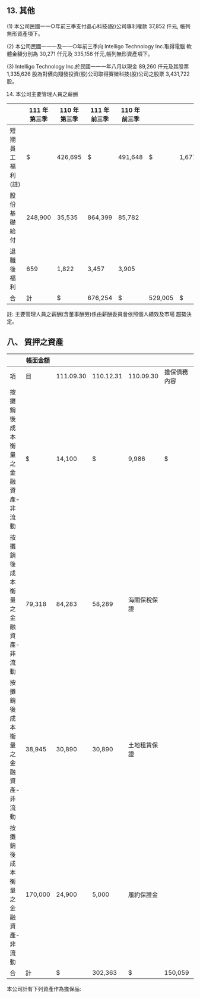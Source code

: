 
## 13. 其他

(1) 本公司民國一一○年前三季支付晶心科技(股)公司專利權款 37,852 仟元, 帳列無形資產項下。

(2) 本公司民國一一一及一一○年前三季向 Intelligo Technology Inc.取得電腦 軟體金額分別為 30,271 仟元及 335,158 仟元,帳列無形資產項下。

(3) Intelligo Technology Inc.於民國一一一年八月以現金 89,260 仟元及其股票 1,335,626 股為對價向翔發投資(股)公司取得賽微科技(股)公司之股票 3,431,722 股。

14. 本公司主要管理人員之薪酬

|                  | 111 年 第三季   | 110 年 第三季   | 111 年 前三季   | 110 年 前三季   |         |           |           |           |           |
|------------------|-----------------|-----------------|-----------------|-----------------|---------|-----------|-----------|-----------|-----------|
| 短期員工福利(註) | $               | 426,695         | $               | 491,648         | $       | 1,677,035 | $         | 1,351,343 |           |
| 股份基礎給付     | 248,900         | 35,535          | 864,399         | 85,782          |         |           |           |           |           |
| 退職後福利       | 659             | 1,822           | 3,457           | 3,905           |         |           |           |           |           |
| 合               | 計              | $               | 676,254         | $               | 529,005 | $         | 2,544,891 | $         | 1,441,030 |

註: 主要管理人員之薪酬(含董事酬勞)係由薪酬委員會依照個人績效及市場 趨勢決定。

## 八、 質押之資產

|                                   | 帳面金額   |           |           |              |              |       |              |
|-----------------------------------|------------|-----------|-----------|--------------|--------------|-------|--------------|
| 項                                | 目         | 111.09.30 | 110.12.31 | 110.09.30    | 擔保債務內容 |       |              |
| 按攤銷後成本衡量之金融資產-非流動 | $          | 14,100    | $         | 9,986        | $            | 9,987 | 租賃履約保證 |
| 按攤銷後成本衡量之金融資產-非流動 | 79,318     | 84,283    | 58,289    | 海關保稅保證 |              |       |              |
| 按攤銷後成本衡量之金融資產-非流動 | 38,945     | 30,890    | 30,890    | 土地租賃保證 |              |       |              |
| 按攤銷後成本衡量之金融資產-非流動 | 170,000    | 24,900    | 5,000     | 履約保證金   |              |       |              |
| 合                                | 計         | $         | 302,363   | $            | 150,059      | $     | 104,166      |

本公司計有下列資產作為擔保品: